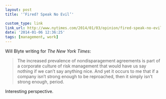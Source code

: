 ```yaml
---
layout: post
title: '‘Fired? Speak No Evil’'

custom_type: link
link_url: http://www.nytimes.com/2014/01/03/opinion/fired-speak-no-evil.html
date: '2014-01-06 12:36:25'
tags: [management, work]
---
```

Will Blyte writing for *The New York Times*:

>The increased prevalence of nondisparagement agreements is part of a corporate culture of risk management that would have us say nothing if we can’t say anything nice. And yet it occurs to me that if a company isn’t strong enough to be reproached, then it simply isn’t strong enough, period.

Interesting perspective.
